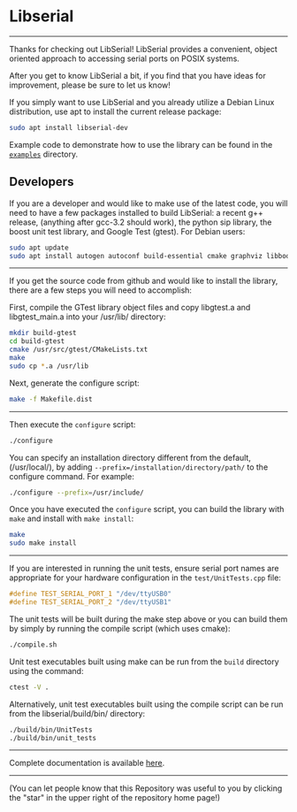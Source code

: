 # Libserial

----
Thanks for checking out LibSerial!  LibSerial provides a convenient, object oriented approach to accessing serial ports on POSIX systems.

After you get to know LibSerial a bit, if you find that you have ideas for improvement, please be sure to let us know!

If you simply want to use LibSerial and you already utilize a Debian Linux distribution, use apt to install the current release package:

```sh
sudo apt install libserial-dev
```

Example code to demonstrate how to use the library can be found in the [`examples`](https://github.com/crayzeewulf/libserial/tree/master/examples) directory.

## Developers

If you are a developer and would like to make use of the latest code, you will need to have a few packages installed to build LibSerial:
	a recent g++ release, (anything after gcc-3.2 should work), the python sip library, the boost unit test library, and Google Test (gtest).  For Debian users:

```sh
sudo apt update
sudo apt install autogen autoconf build-essential cmake graphviz libboost-dev libgtest-dev libtool python-sip-dev doxygen
```
----
If you get the source code from github and would like to install the library, there are a few steps you will need to accomplish:

First, compile the GTest library object files and copy libgtest.a and libgtest_main.a into your /usr/lib/ directory:
```sh
mkdir build-gtest
cd build-gtest
cmake /usr/src/gtest/CMakeLists.txt
make
sudo cp *.a /usr/lib
```

Next, generate the configure script:

```sh
make -f Makefile.dist
```

----
Then execute the `configure` script:

```sh
./configure 
```

You can specify an installation directory different from the default, (/usr/local/), by adding `--prefix=/installation/directory/path/` to the configure command.  For example:
```sh
./configure --prefix=/usr/include/
```

Once you have executed the `configure` script, you can build the library with `make` and install with `make install`:

```sh
make
sudo make install
```

----
If you are interested in running the unit tests, ensure serial port names are appropriate for your hardware configuration in the `test/UnitTests.cpp` file:

```cpp
#define TEST_SERIAL_PORT_1 "/dev/ttyUSB0"
#define TEST_SERIAL_PORT_2 "/dev/ttyUSB1"
```

The unit tests will be built during the make step above or you can build them by simply by running the compile script (which uses cmake):

```sh
./compile.sh
```

Unit test executables built using make can be run from the `build` directory using the command:
```sh
ctest -V .
```

Alternatively, unit test executables built using the compile script can be run from the libserial/build/bin/ directory: 
```sh
./build/bin/UnitTests
./build/bin/unit_tests
```

----
Complete documentation is available [here](http://libserial.readthedocs.io/en/latest/index.html).

----
(You can let people know that this Repository was useful to you by clicking the "star" in the upper right of the repository home page!)
